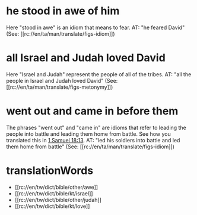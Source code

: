 # he stood in awe of him

Here "stood in awe" is an idiom that means to fear. AT: "he feared David" (See: [[rc://en/ta/man/translate/figs-idiom]])

# all Israel and Judah loved David

Here "Israel and Judah" represent the people of all of the tribes. AT: "all the people in Israel and Judah loved David" (See: [[rc://en/ta/man/translate/figs-metonymy]])

# went out and came in before them

The phrases "went out" and "came in" are idioms that refer to leading the people into battle and leading them home from battle. See how you translated this in [1 Samuel 18:13](./13.md). AT: "led his soldiers into battle and led them home from battle" (See: [[rc://en/ta/man/translate/figs-idiom]])

# translationWords

* [[rc://en/tw/dict/bible/other/awe]]
* [[rc://en/tw/dict/bible/kt/israel]]
* [[rc://en/tw/dict/bible/other/judah]]
* [[rc://en/tw/dict/bible/kt/love]]